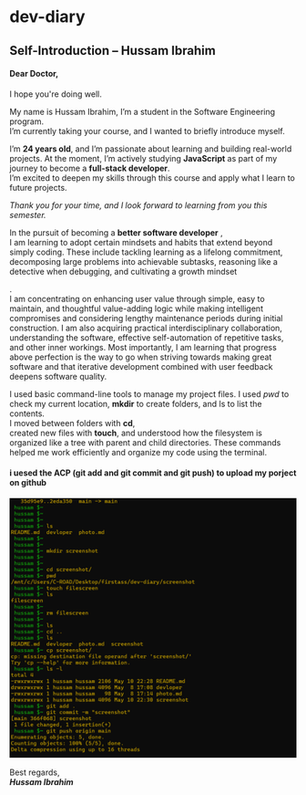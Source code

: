 # dev-diary
## Self-Introduction – Hussam Ibrahim

#### Dear Doctor,

I hope you're doing well.

<p>My name is Hussam Ibrahim, I’m a student in the Software Engineering program.<br> I’m currently taking your course, and I wanted to briefly introduce myself.</p>



I’m **24 years old**, and I’m passionate about learning and building real-world projects. At the moment, I’m actively studying **JavaScript**  as part of my journey to become a **full-stack developer**.<br> I’m excited to deepen my skills through this course and apply what I learn to future projects.



<em>Thank you for your time, and I look forward to learning from you this semester.</em>

<p>In the pursuit of becoming a <strong>better software developer</strong> , <br>I am learning to adopt certain mindsets and habits that extend beyond simply coding. These include tackling learning as a lifelong commitment, decomposing large problems into achievable subtasks, reasoning like a detective when debugging, and cultivating a growth mindset</p>.<br> I am concentrating on enhancing user value through simple, easy to maintain, and thoughtful value-adding logic while making intelligent compromises and considering lengthy maintenance periods during initial construction. I am also acquiring practical interdisciplinary collaboration, understanding the software, effective self-automation of repetitive tasks, and other inner workings. Most importantly, I am learning that progress above perfection is the way to go when striving towards making great software and that iterative development combined with user feedback deepens software quality.


I used basic command-line tools to manage my project files. I used _pwd_ to check my current location, **mkdir** to create folders, and ls to list the contents.<br> I moved between folders with <strong>cd</strong>, <br>created new files with **touch**, and understood how the filesystem is organized like a tree with parent and child directories. These commands helped me work efficiently and organize my code using the terminal.
 
#### i uesed the ACP (git add and git commit and git push) to upload my porject on github 

![this is the screenshot](.\screenshot01.png)

Best regards,<br>
<strong>_Hussam Ibrahim_</strong>
